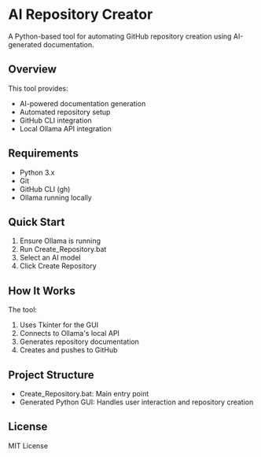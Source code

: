 # AI Repository Creator

A Python-based tool for automating GitHub repository creation using AI-generated documentation.

## Overview
This tool provides:
- AI-powered documentation generation
- Automated repository setup
- GitHub CLI integration
- Local Ollama API integration

## Requirements
- Python 3.x
- Git
- GitHub CLI (gh)
- Ollama running locally

## Quick Start
1. Ensure Ollama is running
2. Run Create_Repository.bat
3. Select an AI model
4. Click Create Repository

## How It Works
The tool:
1. Uses Tkinter for the GUI
2. Connects to Ollama's local API
3. Generates repository documentation
4. Creates and pushes to GitHub

## Project Structure
- Create_Repository.bat: Main entry point
- Generated Python GUI: Handles user interaction and repository creation

## License
MIT License